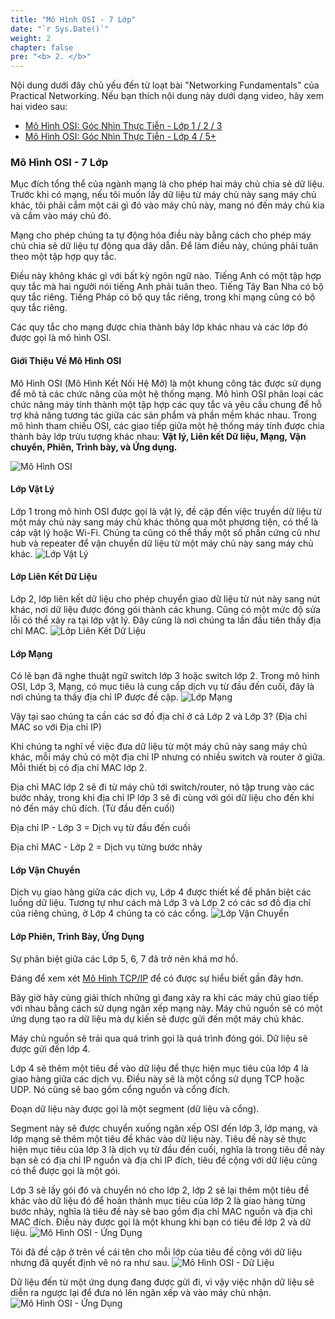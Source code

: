 ```yaml
---
title: "Mô Hình OSI - 7 Lớp"
date: "`r Sys.Date()`"
weight: 2
chapter: false
pre: "<b> 2. </b>"
---
```


Nội dung dưới đây chủ yếu đến từ loạt bài "Networking Fundamentals" của Practical Networking. Nếu bạn thích nội dung này dưới dạng video, hãy xem hai video sau:

- [Mô Hình OSI: Góc Nhìn Thực Tiễn - Lớp 1 / 2 / 3](https://www.youtube.com/watch?v=LkolbURrtTs&list=PLIFyRwBY_4bRLmKfP1KnZA6rZbRHtxmXi&index=4)
- [Mô Hình OSI: Góc Nhìn Thực Tiễn - Lớp 4 / 5+](https://www.youtube.com/watch?v=0aGqGKrRE0g&list=PLIFyRwBY_4bRLmKfP1KnZA6rZbRHtxmXi&index=4)

### Mô Hình OSI - 7 Lớp
Mục đích tổng thể của ngành mạng là cho phép hai máy chủ chia sẻ dữ liệu. Trước khi có mạng, nếu tôi muốn lấy dữ liệu từ máy chủ này sang máy chủ khác, tôi phải cắm một cái gì đó vào máy chủ này, mang nó đến máy chủ kia và cắm vào máy chủ đó.

Mạng cho phép chúng ta tự động hóa điều này bằng cách cho phép máy chủ chia sẻ dữ liệu tự động qua dây dẫn. Để làm điều này, chúng phải tuân theo một tập hợp quy tắc.

Điều này không khác gì với bất kỳ ngôn ngữ nào. Tiếng Anh có một tập hợp quy tắc mà hai người nói tiếng Anh phải tuân theo. Tiếng Tây Ban Nha có bộ quy tắc riêng. Tiếng Pháp có bộ quy tắc riêng, trong khi mạng cũng có bộ quy tắc riêng.

Các quy tắc cho mạng được chia thành bảy lớp khác nhau và các lớp đó được gọi là mô hình OSI.

#### Giới Thiệu Về Mô Hình OSI
Mô Hình OSI (Mô Hình Kết Nối Hệ Mở) là một khung công tác được sử dụng để mô tả các chức năng của một hệ thống mạng. Mô hình OSI phân loại các chức năng máy tính thành một tập hợp các quy tắc và yêu cầu chung để hỗ trợ khả năng tương tác giữa các sản phẩm và phần mềm khác nhau. Trong mô hình tham chiếu OSI, các giao tiếp giữa một hệ thống máy tính được chia thành bảy lớp trừu tượng khác nhau: **Vật lý, Liên kết Dữ liệu, Mạng, Vận chuyển, Phiên, Trình bày, và Ứng dụng.**

![Mô Hình OSI](/Workshop001/images/2.OSIModel/001-theOSIModel.png)

#### Lớp Vật Lý
Lớp 1 trong mô hình OSI được gọi là vật lý, đề cập đến việc truyền dữ liệu từ một máy chủ này sang máy chủ khác thông qua một phương tiện, có thể là cáp vật lý hoặc Wi-Fi. Chúng ta cũng có thể thấy một số phần cứng cũ như hub và repeater để vận chuyển dữ liệu từ một máy chủ này sang máy chủ khác.
![Lớp Vật Lý](/Workshop001/images/2.OSIModel/002-physical.png)

#### Lớp Liên Kết Dữ Liệu
Lớp 2, lớp liên kết dữ liệu cho phép chuyển giao dữ liệu từ nút này sang nút khác, nơi dữ liệu được đóng gói thành các khung. Cũng có một mức độ sửa lỗi có thể xảy ra tại lớp vật lý. Đây cũng là nơi chúng ta lần đầu tiên thấy địa chỉ MAC.
![Lớp Liên Kết Dữ Liệu](/Workshop001/images/2.OSIModel/003-dataLink.png)

#### Lớp Mạng
Có lẽ bạn đã nghe thuật ngữ switch lớp 3 hoặc switch lớp 2. Trong mô hình OSI, Lớp 3, Mạng, có mục tiêu là cung cấp dịch vụ từ đầu đến cuối, đây là nơi chúng ta thấy địa chỉ IP được đề cập.
![Lớp Mạng](/Workshop001/images/2.OSIModel/004-network.png)

Vậy tại sao chúng ta cần các sơ đồ địa chỉ ở cả Lớp 2 và Lớp 3? (Địa chỉ MAC so với Địa chỉ IP)

Khi chúng ta nghĩ về việc đưa dữ liệu từ một máy chủ này sang máy chủ khác, mỗi máy chủ có một địa chỉ IP nhưng có nhiều switch và router ở giữa. Mỗi thiết bị có địa chỉ MAC lớp 2.

Địa chỉ MAC lớp 2 sẽ đi từ máy chủ tới switch/router, nó tập trung vào các bước nhảy, trong khi địa chỉ IP lớp 3 sẽ đi cùng với gói dữ liệu cho đến khi nó đến máy chủ đích. (Từ đầu đến cuối)

Địa chỉ IP - Lớp 3 = Dịch vụ từ đầu đến cuối

Địa chỉ MAC - Lớp 2 = Dịch vụ từng bước nhảy

#### Lớp Vận Chuyển
Dịch vụ giao hàng giữa các dịch vụ, Lớp 4 được thiết kế để phân biệt các luồng dữ liệu. Tương tự như cách mà Lớp 3 và Lớp 2 có các sơ đồ địa chỉ của riêng chúng, ở Lớp 4 chúng ta có các cổng.
![Lớp Vận Chuyển](/Workshop001/images/2.OSIModel/005-transport.png)

#### Lớp Phiên, Trình Bày, Ứng Dụng
Sự phân biệt giữa các Lớp 5, 6, 7 đã trở nên khá mơ hồ.

Đáng để xem xét [Mô Hình TCP/IP](https://www.geeksforgeeks.org/tcp-ip-model/) để có được sự hiểu biết gần đây hơn.

Bây giờ hãy cùng giải thích những gì đang xảy ra khi các máy chủ giao tiếp với nhau bằng cách sử dụng ngăn xếp mạng này. Máy chủ nguồn sẽ có một ứng dụng tạo ra dữ liệu mà dự kiến sẽ được gửi đến một máy chủ khác.

Máy chủ nguồn sẽ trải qua quá trình gọi là quá trình đóng gói. Dữ liệu sẽ được gửi đến lớp 4.

Lớp 4 sẽ thêm một tiêu đề vào dữ liệu để thực hiện mục tiêu của lớp 4 là giao hàng giữa các dịch vụ. Điều này sẽ là một cổng sử dụng TCP hoặc UDP. Nó cũng sẽ bao gồm cổng nguồn và cổng đích.

Đoạn dữ liệu này được gọi là một segment (dữ liệu và cổng).

Segment này sẽ được chuyển xuống ngăn xếp OSI đến lớp 3, lớp mạng, và lớp mạng sẽ thêm một tiêu đề khác vào dữ liệu này. Tiêu đề này sẽ thực hiện mục tiêu của lớp 3 là dịch vụ từ đầu đến cuối, nghĩa là trong tiêu đề này bạn sẽ có địa chỉ IP nguồn và địa chỉ IP đích, tiêu đề cộng với dữ liệu cũng có thể được gọi là một gói.

Lớp 3 sẽ lấy gói đó và chuyển nó cho lớp 2, lớp 2 sẽ lại thêm một tiêu đề khác vào dữ liệu đó để hoàn thành mục tiêu của lớp 2 là giao hàng từng bước nhảy, nghĩa là tiêu đề này sẽ bao gồm địa chỉ MAC nguồn và địa chỉ MAC đích. Điều này được gọi là một khung khi bạn có tiêu đề lớp 2 và dữ liệu.
![Mô Hình OSI - Ứng Dụng](/Workshop001/images/2.OSIModel/006-application.png)

Tôi đã đề cập ở trên về cái tên cho mỗi lớp của tiêu đề cộng với dữ liệu nhưng đã quyết định vẽ nó ra như sau.
![Mô Hình OSI - Dữ Liệu](/Workshop001/images/2.OSIModel/007-application.png)

Dữ liệu đến từ một ứng dụng đang được gửi đi, vì vậy việc nhận dữ liệu sẽ diễn ra ngược lại để đưa nó lên ngăn xếp và vào máy chủ nhận.
![Mô Hình OSI - Ứng Dụng](/Workshop001/images/2.OSIModel/008-application.png)